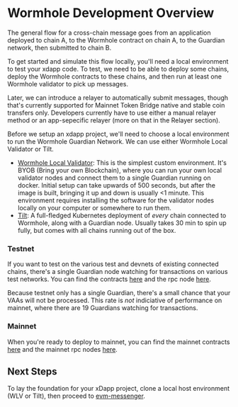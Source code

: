 # Wormhole Development Overview

The general flow for a cross-chain message goes from an application deployed to chain A, to the Wormhole contract on chain A, to the Guardian network, then submitted to chain B. 

To get started and simulate this flow locally, you'll need a local environment to test your xdapp code. To test, we need to be able to deploy some chains, deploy the Wormhole contracts to these chains, and then run at least one Wormhole validator to pick up messages.  

Later, we can introduce a relayer to automatically submit messages, though that's currently supported for Mainnet Token Bridge native and stable coin transfers only. Developers currently have to use either a manual relayer method or an app-sepecific relayer (more on that in the Relayer section).

Before we setup an xdapp project, we'll need to choose a local environment to run the Wormhole Guardian Network. We can use either Wormhole Local Validator or Tilt.

- [Wormhole Local Validator](./wormhole-local-validator.md): This is the simplest custom environment. It's BYOB (Bring your own Blockchain), where you can run your own local validator nodes and connect them to a single Guardian running on docker. Initial setup can take upwards of 500 seconds, but after the image is built, bringing it up and down is usually <1 minute. This environment requires installing the software for the validator nodes locally on your computer or somewhere to run them.
- [Tilt](./tilt/overview.md): A full-fledged Kubernetes deployment of *every* chain connected to Wormhole, along with a Guardian node. Usually takes 30 min to spin up fully, but comes with all chains running out of the box. 

### Testnet
If you want to test on the various test and devnets of existing connected chains, there's a single Guardian node watching for transactions on various test networks. You can find the contracts [here](../reference/contracts.md) and the rpc node [here](../reference/rpcnodes.md).

Because testnet only has a single Guardian, there's a small chance that your VAAs will not be processed. This rate is *not* indiciative of performance on mainnet, where there are 19 Guardians watching for transactions. 

### Mainnet
When you're ready to deploy to mainnet, you can find the mainnet contracts [here](../reference/contracts.md) and the mainnet rpc nodes [here](../reference/rpcnodes.md).

## Next Steps
To lay the foundation for your xDapp project, clone a local host environment (WLV or Tilt), then proceed to [evm-messenger]().
